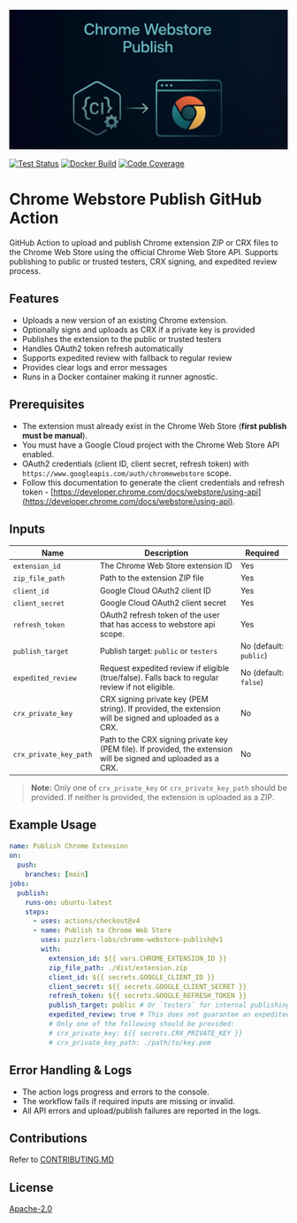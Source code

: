 [![Chrome Webstore Push Banner](.github/images/hero.png)](https://github.com/marketplace/actions/chrome-webstore-publish)

[![Test Status](https://img.shields.io/endpoint?url=https://raw.githubusercontent.com/puzzlers-labs/chrome-webstore-publish/refs/heads/main/.github/test-status-badge.json)](https://github.com/puzzlers-labs/chrome-webstore-publish/actions/workflows/update-badges-after-merge.yml) [![Docker Build](https://img.shields.io/endpoint?url=https://raw.githubusercontent.com/puzzlers-labs/chrome-webstore-publish/refs/heads/main/.github/docker-build-badge.json)](https://github.com/puzzlers-labs/chrome-webstore-publish/actions/workflows/update-badges-after-merge.yml) [![Code Coverage](https://img.shields.io/endpoint?url=https://raw.githubusercontent.com/puzzlers-labs/chrome-webstore-publish/refs/heads/main/.github/coverage-badge.json)](https://github.com/puzzlers-labs/chrome-webstore-publish/actions/workflows/update-badges-after-merge.yml)

# Chrome Webstore Publish GitHub Action

GitHub Action to upload and publish Chrome extension ZIP or CRX files to the Chrome Web Store using the official Chrome Web Store API. Supports publishing to public or trusted testers, CRX signing, and expedited review process.

## Features

- Uploads a new version of an existing Chrome extension.
- Optionally signs and uploads as CRX if a private key is provided
- Publishes the extension to the public or trusted testers
- Handles OAuth2 token refresh automatically
- Supports expedited review with fallback to regular review
- Provides clear logs and error messages
- Runs in a Docker container making it runner agnostic.

## Prerequisites

- The extension must already exist in the Chrome Web Store (**first publish must be manual**).
- You must have a Google Cloud project with the Chrome Web Store API enabled.
- OAuth2 credentials (client ID, client secret, refresh token) with `https://www.googleapis.com/auth/chromewebstore` scope.
- Follow this documentation to generate the client credentials and refresh token - [https://developer.chrome.com/docs/webstore/using-api](https://developer.chrome.com/docs/webstore/using-api).

## Inputs

| Name                   | Description                                                                                                      | Required               |
| ---------------------- | ---------------------------------------------------------------------------------------------------------------- | ---------------------- |
| `extension_id`         | The Chrome Web Store extension ID                                                                                | Yes                    |
| `zip_file_path`        | Path to the extension ZIP file                                                                                   | Yes                    |
| `client_id`            | Google Cloud OAuth2 client ID                                                                                    | Yes                    |
| `client_secret`        | Google Cloud OAuth2 client secret                                                                                | Yes                    |
| `refresh_token`        | OAuth2 refresh token of the user that has access to webstore api scope.                                          | Yes                    |
| `publish_target`       | Publish target: `public` or `testers`                                                                            | No (default: `public`) |
| `expedited_review`     | Request expedited review if eligible (true/false). Falls back to regular review if not eligible.                 | No (default: `false`)  |
| `crx_private_key`      | CRX signing private key (PEM string). If provided, the extension will be signed and uploaded as a CRX.           | No                     |
| `crx_private_key_path` | Path to the CRX signing private key (PEM file). If provided, the extension will be signed and uploaded as a CRX. | No                     |

> **Note:** Only one of `crx_private_key` or `crx_private_key_path` should be provided. If neither is provided, the extension is uploaded as a ZIP.

## Example Usage

```yaml
name: Publish Chrome Extension
on:
  push:
    branches: [main]
jobs:
  publish:
    runs-on: ubuntu-latest
    steps:
      - uses: actions/checkout@v4
      - name: Publish to Chrome Web Store
        uses: puzzlers-labs/chrome-webstore-publish@v1
        with:
          extension_id: ${{ vars.CHROME_EXTENSION_ID }}
          zip_file_path: ./dist/extension.zip
          client_id: ${{ secrets.GOOGLE_CLIENT_ID }}
          client_secret: ${{ secrets.GOOGLE_CLIENT_SECRET }}
          refresh_token: ${{ secrets.GOOGLE_REFRESH_TOKEN }}
          publish_target: public # Or `testers` for internal publishing target to TrustedTesters.
          expedited_review: true # This does not guarantee an expedited Review process. But it makes an attempt.
          # Only one of the following should be provided:
          # crx_private_key: ${{ secrets.CRX_PRIVATE_KEY }}
          # crx_private_key_path: ./path/to/key.pem
```

## Error Handling & Logs

- The action logs progress and errors to the console.
- The workflow fails if required inputs are missing or invalid.
- All API errors and upload/publish failures are reported in the logs.

## Contributions

Refer to [CONTRIBUTING.MD](CONTRIBUTING.MD)

## License

[Apache-2.0](LICENSE)
